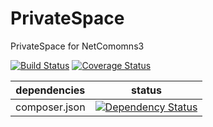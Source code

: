 PrivateSpace
==============

PrivateSpace for NetComomns3

[![Build Status](https://api.travis-ci.org/NetCommons3/PrivateSpace.png?branch=master)](https://travis-ci.org/NetCommons3/PrivateSpace)
[![Coverage Status](https://coveralls.io/repos/NetCommons3/PrivateSpace/badge.png?branch=master)](https://coveralls.io/r/NetCommons3/PrivateSpace?branch=master)

| dependencies  | status |
| ------------- | ------ |
| composer.json | [![Dependency Status](https://www.versioneye.com/user/projects/55cbbdef49163d000d000276/badge.png)](https://www.versioneye.com/user/projects/55cbbdef49163d000d000276) |

